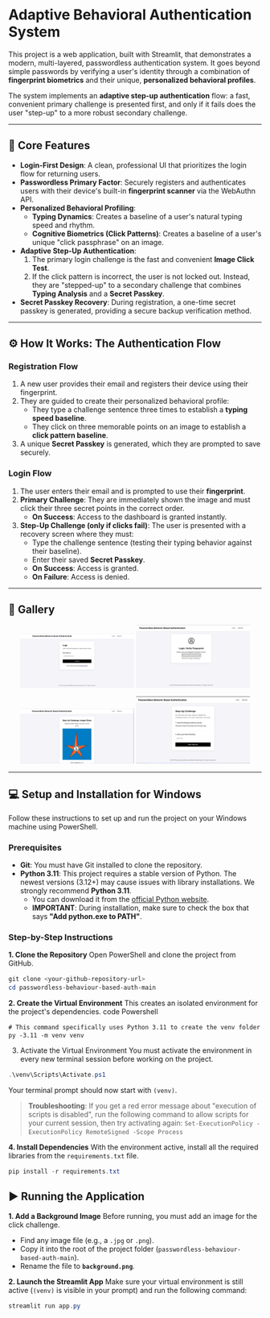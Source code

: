 # Adaptive Behavioral Authentication System

This project is a web application, built with Streamlit, that demonstrates a modern, multi-layered, passwordless authentication system. It goes beyond simple passwords by verifying a user's identity through a combination of **fingerprint biometrics** and their unique, **personalized behavioral profiles**.

The system implements an **adaptive step-up authentication** flow: a fast, convenient primary challenge is presented first, and only if it fails does the user "step-up" to a more robust secondary challenge.

---

## 🚀 Core Features

*   **Login-First Design**: A clean, professional UI that prioritizes the login flow for returning users.
*   **Passwordless Primary Factor**: Securely registers and authenticates users with their device's built-in **fingerprint scanner** via the WebAuthn API.
*   **Personalized Behavioral Profiling**:
    *   **Typing Dynamics**: Creates a baseline of a user's natural typing speed and rhythm.
    *   **Cognitive Biometrics (Click Patterns)**: Creates a baseline of a user's unique "click passphrase" on an image.
*   **Adaptive Step-Up Authentication**:
    1.  The primary login challenge is the fast and convenient **Image Click Test**.
    2.  If the click pattern is incorrect, the user is not locked out. Instead, they are "stepped-up" to a secondary challenge that combines **Typing Analysis** and a **Secret Passkey**.
*   **Secret Passkey Recovery**: During registration, a one-time secret passkey is generated, providing a secure backup verification method.

---

## ⚙️ How It Works: The Authentication Flow

### Registration Flow
1.  A new user provides their email and registers their device using their fingerprint.
2.  They are guided to create their personalized behavioral profile:
    *   They type a challenge sentence three times to establish a **typing speed baseline**.
    *   They click on three memorable points on an image to establish a **click pattern baseline**.
3.  A unique **Secret Passkey** is generated, which they are prompted to save securely.

### Login Flow
1.  The user enters their email and is prompted to use their **fingerprint**.
2.  **Primary Challenge**: They are immediately shown the image and must click their three secret points in the correct order.
    *   **On Success**: Access to the dashboard is granted instantly.
3.  **Step-Up Challenge (only if clicks fail)**: The user is presented with a recovery screen where they must:
    *   Type the challenge sentence (testing their typing behavior against their baseline).
    *   Enter their saved **Secret Passkey**.
    *   **On Success**: Access is granted.
    *   **On Failure**: Access is denied.

---
## 📸 Gallery

<p align="center">
   <img src="https://github.com/jejo205713/passwordless-behaviour-based-auth/blob/main/img/home.png" width="45%" />
   <img src="https://github.com/jejo205713/passwordless-behaviour-based-auth/blob/main/img/biometric.png" width="45%" />
</p>

<p align="center">
   <img src="https://github.com/jejo205713/passwordless-behaviour-based-auth/blob/main/img/img%20challenge.png" width="45%" />
   <img src="https://github.com/jejo205713/passwordless-behaviour-based-auth/blob/main/img/behaviour-based-auth.png" width="45%" />
</p>

---
## 💻 Setup and Installation for Windows

Follow these instructions to set up and run the project on your Windows machine using PowerShell.

### Prerequisites
*   **Git**: You must have Git installed to clone the repository.
*   **Python 3.11**: This project requires a stable version of Python. The newest versions (3.12+) may cause issues with library installations. We strongly recommend **Python 3.11**.
    *   You can download it from the [official Python website](https://www.python.org/downloads/windows/).
    *   **IMPORTANT**: During installation, make sure to check the box that says **"Add python.exe to PATH"**.

### Step-by-Step Instructions

**1. Clone the Repository**
Open PowerShell and clone the project from GitHub.
```powershell
git clone <your-github-repository-url>
cd passwordless-behaviour-based-auth-main
```
**2. Create the Virtual Environment**
This creates an isolated environment for the project's dependencies.
code
Powershell
```
# This command specifically uses Python 3.11 to create the venv folder
py -3.11 -m venv venv
```
3. Activate the Virtual Environment
You must activate the environment in every new terminal session before working on the project.
```powershell
.\venv\Scripts\Activate.ps1
```
Your terminal prompt should now start with `(venv)`.

> **Troubleshooting**: If you get a red error message about "execution of scripts is disabled", run the following command to allow scripts for your current session, then try activating again:
> `Set-ExecutionPolicy -ExecutionPolicy RemoteSigned -Scope Process`

**4. Install Dependencies**
With the environment active, install all the required libraries from the `requirements.txt` file.
```powershell
pip install -r requirements.txt
```
## ▶️ Running the Application

**1. Add a Background Image**
Before running, you must add an image for the click challenge.
*   Find any image file (e.g., a `.jpg` or `.png`).
*   Copy it into the root of the project folder (`passwordless-behaviour-based-auth-main`).
*   Rename the file to **`background.png`**.

**2. Launch the Streamlit App**
Make sure your virtual environment is still active (`(venv)` is visible in your prompt) and run the following command:
```powershell
streamlit run app.py
```

